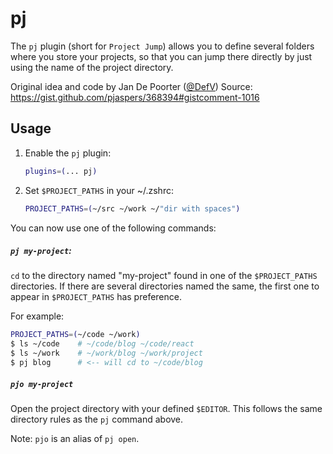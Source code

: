 # pj

The `pj` plugin (short for `Project Jump`) allows you to define several
folders where you store your projects, so that you can jump there directly
by just using the name of the project directory.

Original idea and code by Jan De Poorter ([@DefV](https://github.com/DefV))
Source: https://gist.github.com/pjaspers/368394#gistcomment-1016

## Usage

1. Enable the `pj` plugin:

   ```zsh
   plugins=(... pj)
   ```

2. Set `$PROJECT_PATHS` in your ~/.zshrc:

   ```zsh
   PROJECT_PATHS=(~/src ~/work ~/"dir with spaces")
   ```

You can now use one of the following commands:

##### `pj my-project`:

`cd` to the directory named "my-project" found in one of the `$PROJECT_PATHS`
directories. If there are several directories named the same, the first one
to appear in `$PROJECT_PATHS` has preference.

For example:

```zsh
PROJECT_PATHS=(~/code ~/work)
$ ls ~/code    # ~/code/blog ~/code/react
$ ls ~/work    # ~/work/blog ~/work/project
$ pj blog      # <-- will cd to ~/code/blog
```

##### `pjo my-project`

Open the project directory with your defined `$EDITOR`. This follows the same
directory rules as the `pj` command above.

Note: `pjo` is an alias of `pj open`.
